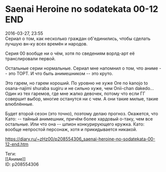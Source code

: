 Saenai Heroine no sodatekata 00-12 END
=======================================

   
 2016-03-27, 23:55   
  Сериал о том, как несколько граждан об'единились, чтобы сделать лучшую вн-ку всех времён и народов.   
   
 Серия 00 вообще ни о чём, хотя по сведениям ворлд-арт её транслировали первой.   
   
 Остальные серии нормальные. Сериал мне напомнил о том, что аниме -- это ТОРТ. И что быть анимешником -- это круто.   
   
 Это гарем, но гарем хороший. По уровню не хуже Ore no kanojo to osana-najimi shuraba sugiru и не сильно хуже, чем Onii-chan dakedo... Один из тех гаремов, где мне жалко девочек, потому что если ГГ совершит выбор, многие останутся ни с чем. А они такие милые, такие влюблённые.   
   
 Будет второй сезон (это точно), поэтому делаю прогноз. Окажется, что Като: -- тайный анимешник, причём более хардовый о-таку, чем все остальные. Или что она -- шпион конкурирующего кружка. Като: вообще непростой персонаж, хотя и прикидывается никакой.   
    
 <https://diary.ru/~zHz00/p208554306_saenai-heroine-no-sodatekata-00-12-end.htm>   
   
 Теги:   
 [[Аниме]]   
 ID: p208554306